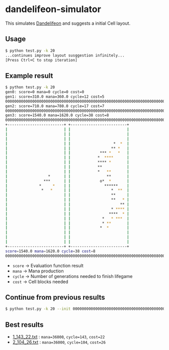 # dandelifeon-simulator

This simulates [Dandelifeon] and suggests a initial Cell layout.

[Dandelifeon]: https://ftb.fandom.com/wiki/Dandelifeon

## Usage

```bash
$ python test.py -k 20
...continues improve layout susggestion infinitely...
[Press Ctrl+C to stop iteration]
```

## Example result

```bash
$ python test.py -k 20 
gen0: score=0 mana=0 cycle=0 cost=0
gen1: score=310.0 mana=360.0 cycle=12 cost=5
0000000000000000000000000000000000000000000000000000000000000000000000001c000000000008800000000000000000000000000000000000000000000000000000000000000000000000
gen2: score=710.0 mana=780.0 cycle=17 cost=7
0000000000000000000000000000000000000000000000000000000000000000000800001c000000800008800000000000000000000000000000000000000000000000000000000000000000000000
gen3: score=1540.0 mana=1620.0 cycle=38 cost=8
0000000000000000000000000000000000000000000000000000000000000000000800001c000020800008800000000000000000000000000000000000000000000000000000000000000000000000
+-------------------------+ +-------------------------+
|                         | |                         |
|                         | |                         |
|                         | |                         |
|                         | |                   *  *  |
|                         | |                  ** *   |
|                         | |             *** *   *   |
|                         | |            *  ****      |
|                         | |            **** *       |
|                         | |            **           |
|                         | |            *   **       |
|                  *      | |                **       |
|                ***      | |             o*  *       |
|              *     *    | |               ******    |
|               *   *     | |                  *  **  |
|                         | |                  **     |
|                         | |                  **   * |
|                         | |                      ** |
|                         | |                  * **** |
|                         | |                 ****  * |
|                         | |              *   * ***  |
|                         | |              * **       |
|                         | |             *  *        |
|                         | |                         |
|                         | |                         |
|                         | |                         |
+-------------------------+ +-------------------------+
score=1540.0 mana=1620.0 cycle=38 cost=8
0000000000000000000000000000000000000000000000000000000000000000000800001c000020800008800000000000000000000000000000000000000000000000000000000000000000000000
```

* `score` -> Evaluation function result
* `mana` -> Mana production
* `cycle` -> Number of generations needed to finish lifegame
* `cost` -> Cell blocks needed

## Continue from previous results

```bash
$ python test.py -k 20 --init 0000000000000000000000000000000000000000000000000000000000000000000800001c000020800008800000000000000000000000000000000000000000000000000000000000000000000000
```

## Best results

* [1_143_22.txt](./example_best_results/1_143_22.txt) : `mana=36000`, `cycle=143`, `cost=22`
* [2_104_26.txt](./example_best_results/2_104_26.txt) : `mana=36000`, `cycle=104`, `cost=26`
